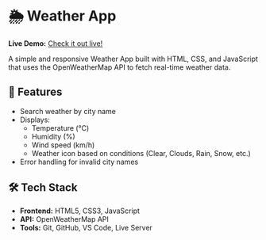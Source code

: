 # 🌦 Weather App

**Live Demo:** [Check it out live!](https://sagar-46.github.io/Weather-App/)

A simple and responsive Weather App built with HTML, CSS, and JavaScript that uses the OpenWeatherMap API to fetch real-time weather data.

## 📌 Features
- Search weather by city name
- Displays:
  - Temperature (°C)
  - Humidity (%)
  - Wind speed (km/h)
  - Weather icon based on conditions (Clear, Clouds, Rain, Snow, etc.)
- Error handling for invalid city names

## 🛠 Tech Stack
- **Frontend:** HTML5, CSS3, JavaScript
- **API:** OpenWeatherMap API
- **Tools:** Git, GitHub, VS Code, Live Server
